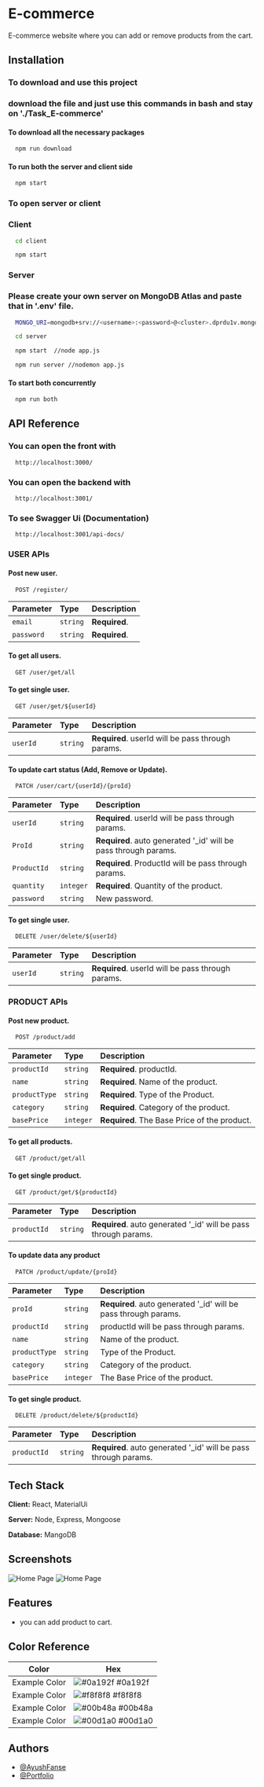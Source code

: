 
# E-commerce

E-commerce website where you can add or remove products from the cart.

## Installation

### To download and use this project 

### download the file and just use this commands in bash and stay on './Task_E-commerce'

#### To download all the necessary packages
```bash
  npm run download 
```

#### To run both the server and client side
```bash
  npm start
```


### To open server or client

### Client 

```bash
  cd client

  npm start 

```


### Server 

### Please create your own server on MongoDB Atlas and paste that in '.env' file.
```bash
  MONGO_URI=mongodb+srv://<username>:<password>@<cluster>.dprdu1v.mongodb.net?retryWrites=true&w=majority
```

```bash
  cd server

  npm start  //node app.js

  npm run server //nodemon app.js

```

#### To start both concurrently

```bash 
  npm run both
```
## API Reference


### You can open the front with

```http
  http://localhost:3000/
```

### You can open the backend with

```http
  http://localhost:3001/
```

### To see Swagger Ui (Documentation)

```http
  http://localhost:3001/api-docs/
```

### USER APIs 

#### Post new user.

```http
  POST /register/
```

| Parameter | Type     | Description                       |
| :-------- | :------- | :-------------------------------- |
| `email`      | `string` | **Required**.|
| `password`      | `string` | **Required**.|

#### To get all users.

```http
  GET /user/get/all
```

#### To get single user.

```http
  GET /user/get/${userId}
```

| Parameter | Type     | Description                       |
| :-------- | :------- | :-------------------------------- |
| `userId`      | `string` | **Required**. userId will be pass through params. |

#### To update cart status (Add, Remove or Update).

```http
  PATCH /user/cart/{userId}/{proId}
```

| Parameter | Type     | Description                       |
| :-------- | :------- | :-------------------------------- |
| `userId`| `string` | **Required**. userId will be pass through params. |
| `ProId`| `string` | **Required**. auto generated '_id' will be pass through params. |
| `ProductId`| `string` | **Required**. ProductId will be pass through params. |
| `quantity` | `integer` | **Required**. Quantity of the product. |
| `password` | `string` | New password. |

#### To get single user.

```http
  DELETE /user/delete/${userId}
```

| Parameter | Type     | Description                       |
| :-------- | :------- | :-------------------------------- |
| `userId`| `string` | **Required**. userId will be pass through params. |

### PRODUCT APIs 

#### Post new product.

```http
  POST /product/add
```

| Parameter | Type     | Description                       |
| :-------- | :------- | :-------------------------------- |
| `productId`      | `string` | **Required**. productId. |
| `name`      | `string` | **Required**. Name of the product. |
| `productType`      | `string` | **Required**. Type of the Product. |
| `category`      | `string` | **Required**. Category of the product. |
| `basePrice`      | `integer` | **Required**. The Base Price of the product. |

#### To get all products.

```http
  GET /product/get/all
```

#### To get single product.

```http
  GET /product/get/${productId}
```

| Parameter | Type     | Description                       |
| :-------- | :------- | :-------------------------------- |
| `productId`      | `string` | **Required**. auto generated '_id' will be pass through params. |

#### To update data any product

```http
  PATCH /product/update/{proId}
```

| Parameter | Type     | Description                       |
| :-------- | :------- | :-------------------------------- |
| `proId`      | `string` | **Required**. auto generated '_id' will be pass through params. |
| `productId`      | `string` | productId will be pass through params. |
| `name`      | `string` | Name of the product. |
| `productType`      | `string` | Type of the Product. |
| `category`      | `string` | Category of the product. |
| `basePrice`      | `integer` | The Base Price of the product. |

#### To get single product.

```http
  DELETE /product/delete/${productId}
```

| Parameter | Type     | Description                       |
| :-------- | :------- | :-------------------------------- |
| `productId`| `string` | **Required**. auto generated '_id' will be pass through params. |



## Tech Stack

**Client:** React, MaterialUi

**Server:** Node, Express, Mongoose

**Database:** MangoDB


## Screenshots

![Home Page](https://i.ibb.co/dMr2rHG/Algo1.png)
![Home Page](https://i.ibb.co/2j4MwQk/Algo2.png)


## Features

- you can add product to cart.

## Color Reference

| Color             | Hex                                                                |
| ----------------- | ------------------------------------------------------------------ |
| Example Color | ![#0a192f](https://via.placeholder.com/10/0a192f?text=+) #0a192f |
| Example Color | ![#f8f8f8](https://via.placeholder.com/10/f8f8f8?text=+) #f8f8f8 |
| Example Color | ![#00b48a](https://via.placeholder.com/10/00b48a?text=+) #00b48a |
| Example Color | ![#00d1a0](https://via.placeholder.com/10/00b48a?text=+) #00d1a0 |


## Authors

- [@AyushFanse](https://www.github.com/AyushFanse)
- [@Portfolio](https://ayush-fanse-portfolio.netlify.app)

